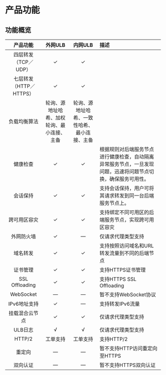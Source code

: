 # 产品功能



## 功能概览

|   产品功能   | 外网ULB | 内网ULB | 描述 |
| :-------: |:---:|:---: |:--- |
| 四层转发（TCP／UDP） | ✓ | ✓ |  |
| 七层转发（HTTP／HTTPS） | ✓ | ✓ |  |
| 负载均衡算法 | 轮询、源地址哈希、加权轮询、最小连接、主备 | 轮询、源地址哈希、一致性哈希、最小连接、主备 |  |
| 健康检查 | ✓ | ✓ | 根据规则对后端服务节点进行健康检查，自动隔离异常服务节点，一旦发现问题，迅速将问题节点切换，确保服务可用性。 |
| 会话保持 | ✓ | ✓ | 支持会话保持，用户可将其请求转发到同一台后端服务节点上。 |
| 跨可用区容灾 | ✓ | ✓ | 支持绑定不同可用区的后端服务节点，实现跨可用区容灾 |
| 外网防火墙 | ✓ | — | 仅请求代理类型支持 |
| 域名转发 | ✓ | ✓ | 支持按照访问域名和URL转发流量到不同的后端节点 |
| 证书管理 | ✓ | ✓ | 支持HTTPS证书管理 |
| SSL Offloading | ✓ | ✓ | 支持HTTPS SSL Offloading |
| WebSocket | — | —| 暂不支持WebSocket协议 |
| IPv6地址支持 | ✓ | — | 支持转发IPv6流量 |
| 挂载混合云节点 | ✓ | ✓ | 仅请求代理类型支持 |
|ULB日志|√|√|仅请求代理类型支持 |
| HTTP/2 | 工单支持 | 工单支持 | 支持HTTP/2 |
| 重定向 | — | — | 暂不支持HTTP访问重定向至HTTPS |
| 双向认证 | — | — | 暂不支持HTTPS双向认证 |



